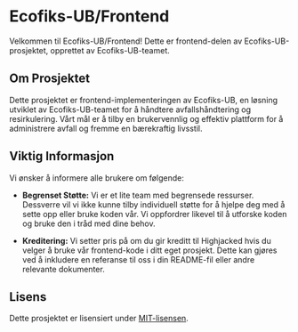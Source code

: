 # Ecofiks-UB/Frontend

Velkommen til Ecofiks-UB/Frontend! Dette er frontend-delen av Ecofiks-UB-prosjektet, opprettet av Ecofiks-UB-teamet.

## Om Prosjektet

Dette prosjektet er frontend-implementeringen av Ecofiks-UB, en løsning utviklet av Ecofiks-UB-teamet for å håndtere avfallshåndtering og resirkulering. Vårt mål er å tilby en brukervennlig og effektiv plattform for å administrere avfall og fremme en bærekraftig livsstil.

## Viktig Informasjon

Vi ønsker å informere alle brukere om følgende:

- **Begrenset Støtte:** Vi er et lite team med begrensede ressurser. Dessverre vil vi ikke kunne tilby individuell støtte for å hjelpe deg med å sette opp eller bruke koden vår. Vi oppfordrer likevel til å utforske koden og bruke den i tråd med dine behov.

- **Kreditering:** Vi setter pris på om du gir kreditt til Highjacked hvis du velger å bruke vår frontend-kode i ditt eget prosjekt. Dette kan gjøres ved å inkludere en referanse til oss i din README-fil eller andre relevante dokumenter.

## Lisens

Dette prosjektet er lisensiert under [MIT-lisensen](LICENSE).
